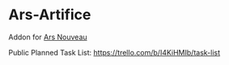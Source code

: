 # Ars-Artifice

Addon for [Ars Nouveau](https://github.com/baileyholl/Ars-Nouveau)

Public Planned Task List: https://trello.com/b/I4KiHMIb/task-list
